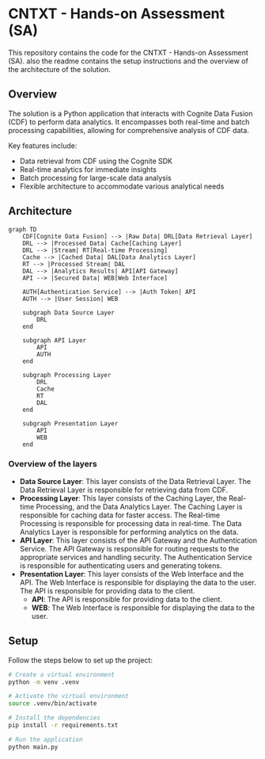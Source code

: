 # CNTXT - Hands-on Assessment (SA)

This repository contains the code for the CNTXT - Hands-on Assessment (SA). also the readme contains the setup instructions and the overview of the architecture of the solution.

## Overview

The solution is a Python application that interacts with Cognite Data Fusion (CDF) to perform data analytics. It encompasses both real-time and batch processing capabilities, allowing for comprehensive analysis of CDF data.

Key features include:
- Data retrieval from CDF using the Cognite SDK
- Real-time analytics for immediate insights
- Batch processing for large-scale data analysis
- Flexible architecture to accommodate various analytical needs

## Architecture

```mermaid
graph TD
    CDF[Cognite Data Fusion] --> |Raw Data| DRL[Data Retrieval Layer]
    DRL --> |Processed Data| Cache[Caching Layer]
    DRL --> |Stream| RT[Real-time Processing]
    Cache --> |Cached Data| DAL[Data Analytics Layer]
    RT --> |Processed Stream| DAL
    DAL --> |Analytics Results| API[API Gateway]
    API --> |Secured Data| WEB[Web Interface]
    
    AUTH[Authentication Service] --> |Auth Token| API
    AUTH --> |User Session| WEB
    
    subgraph Data Source Layer
        DRL
    end
    
    subgraph API Layer
        API
        AUTH
    end
    
    subgraph Processing Layer
        DRL
        Cache
        RT
        DAL
    end
    
    subgraph Presentation Layer
        API
        WEB
    end
```

### Overview of the layers

- **Data Source Layer**: This layer consists of the Data Retrieval Layer. The Data Retrieval Layer is responsible for retrieving data from CDF.
- **Processing Layer**: This layer consists of the Caching Layer, the Real-time Processing, and the Data Analytics Layer. The Caching Layer is responsible for caching data for faster access. The Real-time Processing is responsible for processing data in real-time. The Data Analytics Layer is responsible for performing analytics on the data.
- **API Layer**: This layer consists of the API Gateway and the Authentication Service. The API Gateway is responsible for routing requests to the appropriate services and handling security. The Authentication Service is responsible for authenticating users and generating tokens.
- **Presentation Layer**: This layer consists of the Web Interface and the API. The Web Interface is responsible for displaying the data to the user. The API is responsible for providing data to the client.
    - **API**: The API is responsible for providing data to the client.
    - **WEB**: The Web Interface is responsible for displaying the data to the user.

## Setup

Follow the steps below to set up the project:

```bash
# Create a virtual environment
python -m venv .venv

# Activate the virtual environment
source .venv/bin/activate

# Install the dependencies
pip install -r requirements.txt

# Run the application
python main.py

```

